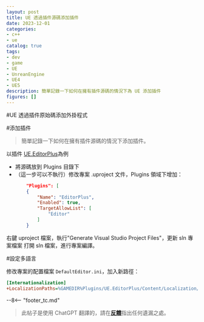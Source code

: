 ```yaml
---
layout: post
title: UE 透過插件源碼添加插件
date: 2023-12-01
categories:
- c++
- ue
catalog: true
tags:
- dev
- game
- UE
- UnreanEngine
- UE4
- UE5
description: 簡單記錄一下如何在擁有插件源碼的情況下為 UE 添加插件
figures: []
---
```


<meta property="og:title" content="UE 通过插件源码添加插件" />

#UE 透過插件原始碼添加外掛程式

#添加插件

> 簡單記錄一下如何在擁有插件源碼的情況下添加插件。

以插件 [UE.EditorPlus](https://github.com/disenone/UE.EditorPlus)為例

- 將源碼放到 Plugins 目錄下
- （這一步可以不執行）修改專案 .uproject 文件，Plugins 領域下增加：
    ```json
        "Plugins": [
        {
            "Name": "EditorPlus",
            "Enabled": true,
            "TargetAllowList": [
                "Editor"
            ]
        }
    ```
右鍵 uproject 檔案，執行"Generate Visual Studio Project Files"，更新 sln 專案檔案
打開 sln 檔案，進行專案編譯。

#設定多語言

修改專案的配置檔案 `DefaultEditor.ini`，加入新路徑：

```ini
[Internationalization]
+LocalizationPaths=%GAMEDIR%Plugins/UE.EditorPlus/Content/Localization/EditorPlusTools
```


--8<-- "footer_tc.md"


> 此帖子是使用 ChatGPT 翻譯的，請在[**反饋**](https://github.com/disenone/wiki_blog/issues/new)指出任何遺漏之處。 
